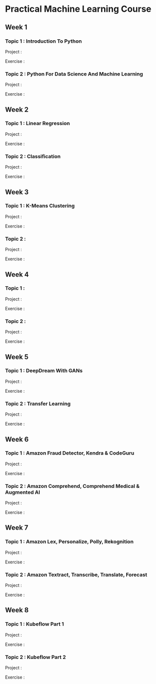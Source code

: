 # Practical Machine Learning Course

## Week 1

### Topic 1 : Introduction To Python

Project :

Exercise :

### Topic 2 : Python For Data Science And Machine Learning

Project :

Exercise :

## Week 2

### Topic 1 : Linear Regression

Project :

Exercise :

### Topic 2 : Classification

Project :

Exercise :

## Week 3

### Topic 1 : K-Means Clustering

Project :

Exercise :

### Topic 2 :

Project :

Exercise :

## Week 4

### Topic 1 :

Project :

Exercise :

### Topic 2 :

Project :

Exercise :

## Week 5

### Topic 1 : DeepDream With GANs

Project :

Exercise :

### Topic 2 : Transfer Learning

Project :

Exercise :

## Week 6

### Topic 1 : Amazon Fraud Detector, Kendra & CodeGuru

Project :

Exercise :

### Topic 2 : Amazon Comprehend, Comprehend Medical & Augmented AI

Project :

Exercise :

## Week 7

### Topic 1 : Amazon Lex, Personalize, Polly, Rekognition

Project :

Exercise :

### Topic 2 : Amazon Textract, Transcribe, Translate, Forecast

Project :

Exercise :

## Week 8

### Topic 1 : Kubeflow Part 1

Project :

Exercise :

### Topic 2 : Kubeflow Part 2

Project :

Exercise :
